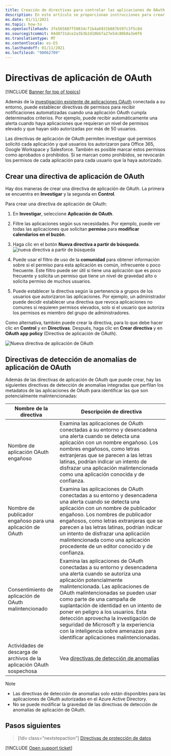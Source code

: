 ```yaml
---
title: Creación de directivas para controlar las aplicaciones de OAuth en Cloud App Security
description: En este artículo se proporcionan instrucciones para crear directivas de permisos de la aplicación y trabajar con ellas en Microsoft Cloud App Security.
ms.date: 01/11/2021
ms.topic: how-to
ms.openlocfilehash: 3fe565607f59834cf1b4a6931b087b597c3f5c8d
ms.sourcegitcommit: 04d8731dce2a3b3b2d10bbfa27e5dc80b0a3e0f6
ms.translationtype: MT
ms.contentlocale: es-ES
ms.lasthandoff: 01/11/2021
ms.locfileid: "98062709"
---
```

# <a name="oauth-app-policies"></a>Directivas de aplicación de OAuth

[!INCLUDE [Banner for top of topics](includes/banner.md)]

Además de la [investigación existente de aplicaciones OAuth](manage-app-permissions.md) conectada a su entorno, puede establecer directivas de permisos para recibir notificaciones automatizadas cuando una aplicación OAuth cumpla determinados criterios. Por ejemplo, puede recibir automáticamente una alerta cuando haya aplicaciones que requieran un nivel de permisos elevado y que hayan sido autorizadas por más de 50 usuarios.

Las directivas de aplicación de OAuth permiten investigar qué permisos solicitó cada aplicación y qué usuarios los autorizaron para Office 365, Google Workspace y Salesforce. También es posible marcar estos permisos como aprobados o prohibidos. Si se marcan como prohibidos, se revocarán los permisos de cada aplicación para cada usuario que la haya autorizado.

## <a name="create-a-new-oauth-app-policy"></a>Crear una directiva de aplicación de OAuth

Hay dos maneras de crear una directiva de aplicación de OAuth. La primera se encuentra en **Investigar** y la segunda en **Control**.

Para crear una directiva de aplicación de OAuth:

1. En **Investigar**, seleccione **Aplicación de OAuth**.

1. Filtre las aplicaciones según sus necesidades. Por ejemplo, puede ver todas las aplicaciones que solicitan **permiso** para **modificar calendarios en el buzón**.
1. Haga clic en el botón **Nueva directiva a partir de búsqueda**.
    ![nueva directiva a partir de búsqueda](media/app-permissions-filter.png)
1. Puede usar el filtro de uso de la **comunidad** para obtener información sobre si el permiso para esta aplicación es común, infrecuente o poco frecuente. Este filtro puede ser útil si tiene una aplicación que es poco frecuente y solicita un permiso que tiene un nivel de gravedad alto o solicita permiso de muchos usuarios.
1. Puede establecer la directiva según la pertenencia a grupos de los usuarios que autorizaron las aplicaciones. Por ejemplo, un administrador puede decidir establecer una directiva que revoca aplicaciones no comunes si requieren permisos elevados, solo si el usuario que autoriza los permisos es miembro del grupo de administradores.

Como alternativa, también puede crear la directiva, para lo que debe hacer clic en **Control** y en **Directivas**. Después, haga clic en **Crear directiva** y en **OAuth app policy** (Directiva de aplicación de OAuth).

   ![Nueva directiva de aplicación de OAuth](media/app-permissions-policy.png)

## <a name="oauth-app-anomaly-detection-policies"></a>Directivas de detección de anomalías de aplicación de OAuth

Además de las directivas de aplicación de OAuth que puede crear, hay las siguientes directivas de detección de anomalías integradas que perfilan los metadatos de las aplicaciones de OAuth para identificar las que son potencialmente malintencionadas:

| Nombre de la directiva | Descripción de directiva |
| --- | --- |
| Nombre de aplicación OAuth engañoso | Examina las aplicaciones de OAuth conectadas a su entorno y desencadena una alerta cuando se detecta una aplicación con un nombre engañoso. Los nombres engañosos, como letras extranjeras que se parecen a las letras latinas, podrían indicar un intento de disfrazar una aplicación malintencionada como una aplicación conocida y de confianza. |
| Nombre de publicador engañoso para una aplicación de OAuth | Examina las aplicaciones de OAuth conectadas a su entorno y desencadena una alerta cuando se detecta una aplicación con un nombre de publicador engañoso. Los nombres de publicador engañosos, como letras extranjeras que se parecen a las letras latinas, podrían indicar un intento de disfrazar una aplicación malintencionada como una aplicación procedente de un editor conocido y de confianza. |
| Consentimiento de aplicación de OAuth malintencionado | Examina las aplicaciones de OAuth conectadas a su entorno y desencadena una alerta cuando se autoriza una aplicación potencialmente malintencionada. Las aplicaciones de OAuth malintencionadas se pueden usar como parte de una campaña de suplantación de identidad en un intento de poner en peligro a los usuarios. Esta detección aprovecha la investigación de seguridad de Microsoft y la experiencia con la inteligencia sobre amenazas para identificar aplicaciones malintencionadas. |
| Actividades de descarga de archivos de la aplicación OAuth sospechosa | Vea [directivas de detección de anomalías](anomaly-detection-policy.md#suspicious-oauth-app-file-download-activities) |

<!--
| OAuth apps authorized by external users | Scans OAuth apps connected to your environment and triggers an alert when an app was authorized by an external user. |
| OAuth apps with high permissions and rare community use – Google | Scans OAuth apps connected to your environment and triggers an alert for apps with high permissions and rare community use in Google. |
| OAuth apps with high permissions and rare community use – Office | Scans OAuth apps connected to your environment and triggers an alert for apps with high permissions and rare community use in Office. |
| OAuth apps with rare community use - Salesforce | Scans OAuth apps connected to your environment and triggers an alert for apps with rare community use in Salesforce. |
-->

> [!NOTE]
>
> - Las directivas de detección de anomalías solo están disponibles para las aplicaciones de OAuth autorizadas en el Azure Active Directory.
> - No se puede modificar la gravedad de las directivas de detección de anomalías de aplicación de OAuth.

## <a name="next-steps"></a>Pasos siguientes

> [!div class="nextstepaction"]
> [Directivas de protección de datos](data-protection-policies.md)

[!INCLUDE [Open support ticket](includes/support.md)]
